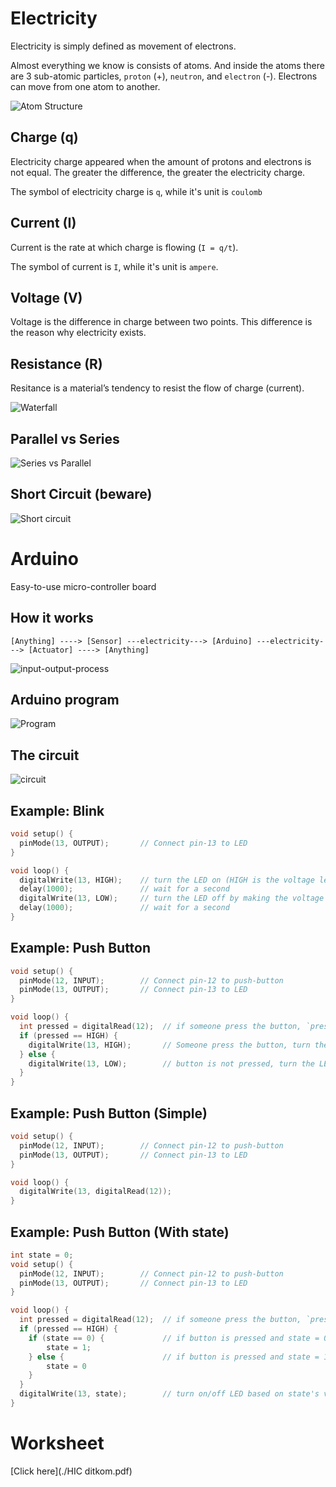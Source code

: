 # Electricity

Electricity is simply defined as movement of electrons.

Almost everything we know is consists of atoms. And inside the atoms there are 3 sub-atomic particles, `proton` (+), `neutron`, and `electron` (-). Electrons can move from one atom to another.

![Atom Structure](atom.jpeg)

## Charge (q)

Electricity charge appeared when the amount of protons and electrons is not equal. The greater the difference, the greater the electricity charge.

The symbol of electricity charge is `q`, while it's unit is `coulomb`

## Current (I)

Current is the rate at which charge is flowing (`I = q/t`).

The symbol of current is `I`, while it's unit is `ampere`.

## Voltage (V)

Voltage is the difference in charge between two points. This difference is the reason why electricity exists.

## Resistance (R)

Resitance is a material’s tendency to resist the flow of charge (current).

![Waterfall](waterfall.jpeg)

## Parallel vs Series

![Series vs Parallel](series-and-parallel-circuits.jpg)

## Short Circuit (beware)

![Short circuit](short-circuit.jpeg)

# Arduino

Easy-to-use micro-controller board

## How it works

```
[Anything] ----> [Sensor] ---electricity---> [Arduino] ---electricity---> [Actuator] ----> [Anything]
```

![input-output-process](input-output-process.png)

## Arduino program

![Program](arduino-program.jpeg)

## The circuit

![circuit](circuit.png)

## Example: Blink

```c
void setup() {
  pinMode(13, OUTPUT);       // Connect pin-13 to LED
}

void loop() {
  digitalWrite(13, HIGH);    // turn the LED on (HIGH is the voltage level)
  delay(1000);               // wait for a second
  digitalWrite(13, LOW);     // turn the LED off by making the voltage LOW
  delay(1000);               // wait for a second
}
```

## Example: Push Button

```c
void setup() {
  pinMode(12, INPUT);        // Connect pin-12 to push-button
  pinMode(13, OUTPUT);       // Connect pin-13 to LED
}

void loop() {
  int pressed = digitalRead(12);  // if someone press the button, `pressed` will be HIGH, otherwise it is going to be LOW
  if (pressed == HIGH) {
    digitalWrite(13, HIGH);       // Someone press the button, turn the LED on
  } else {
    digitalWrite(13, LOW);        // button is not pressed, turn the LED off
  }
}
```

## Example: Push Button (Simple)

```c
void setup() {
  pinMode(12, INPUT);        // Connect pin-12 to push-button
  pinMode(13, OUTPUT);       // Connect pin-13 to LED
}

void loop() {
  digitalWrite(13, digitalRead(12));
}
```


## Example: Push Button (With state)

```c
int state = 0;
void setup() {
  pinMode(12, INPUT);        // Connect pin-12 to push-button
  pinMode(13, OUTPUT);       // Connect pin-13 to LED
}

void loop() {
  int pressed = digitalRead(12);  // if someone press the button, `pressed` will be HIGH, otherwise it is going to be LOW
  if (pressed == HIGH) {
    if (state == 0) {             // if button is pressed and state = 0, change state to 1
        state = 1;
    } else {                      // if button is pressed and state = 1, change state to 0
        state = 0
    }
  }
  digitalWrite(13, state);        // turn on/off LED based on state's value
}
```

# Worksheet

[Click here](./HIC ditkom.pdf)
